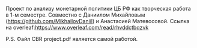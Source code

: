 Проект по анализу монетарной политики ЦБ РФ как творческая работа в 1-м семестре.
Совместно с Даниилом Михайловым (https://github.com/MikhailovDaniil) и Анастасией Матевосовой. Ссылка на overleaf:https://www.overleaf.com/read/rhvddctbqzvk

P.S. Файл CBR project.pdf является самой работой.
